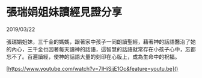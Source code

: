 # 張瑞娟姐妹讀經見證分享

2019/03/22

張瑞娟姐妹，三千金的媽媽，跟著家中孩子一同朗讀聖經，藉著神的話語醫治了她的內心，三千金也因著每天讀神的話語，這智慧的話語就常存在小孩子心中，忘都忘不了。百遍讀經，使神的話語大量的刻印在心版上，成為生命中的祝福。

[https://www.youtube.com/watch?v=7IHiSjjE1Oc&feature=youtu.be]()
